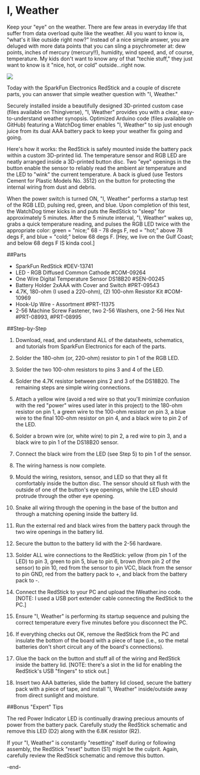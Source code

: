 # I, Weather

Keep your "eye" on the weather. There are few areas in everyday life that suffer from data overload quite like the weather. All you want to know is, "what's it like outside right now?" Instead of a nice simple answer, you are deluged with more data points that you can sling a psychrometer at: dew points, inches of mercury (mercury!!), humidity, wind speed, and, of course, temperature. My kids don't want to know any of that "techie stuff," they just want to know is it "nice, hot, or cold" outside...right now.

<img src=https://cloud.githubusercontent.com/assets/16638894/13928000/fe0d1c22-ef61-11e5-9961-5e41cd3fcae9.JPG>

Today with the SparkFun Electronics RedStick and a couple of discrete parts, you can answer that simple weather question with "I, Weather."

Securely installed inside a beautifully designed 3D-printed custom case (files available on Thingiverse), "I, Weather" provides you with a clear, easy-to-understand weather synopsis. Optimized Arduino code (files available on GitHub) featuring a WatchDog timer enables "I, Weather" to sip just enough juice from its dual AAA battery pack to keep your weather fix going and going.

Here's how it works: the RedStick is safely mounted inside the battery pack within a custom 3D-printed lid. The temperature sensor and RGB LED are neatly arranged inside a 3D-printed button disc. Two "eye" openings in the button enable the sensor to reliably read the ambient air temperature and the LED to "wink" the current temperature. A back is glued (use Testors Cement for Plastic Models No. 3512) on the button for protecting the internal wiring from dust and debris.

When the power switch is turned ON, "I, Weather" performs a startup test of the RGB LED, pulsing red, green, and blue. Upon completion of this test, the WatchDog timer kicks in and puts the RedStick to "sleep" for approximately 5 minutes. After the 5 minute interval, "I, Weather" wakes up, grabs a quick temperature reading, and pulses the RGB LED twice with the appropriate color: green = "nice;" 68 - 78 degs F, red = "hot;" above 78 degs F, and blue = "cold;" below 68 degs F. [Hey, we live on the Gulf Coast; and below 68 degs F IS kinda cool.]

##Parts

* SparkFun RedStick #DEV-13741
* LED - RGB Diffused Common Cathode #COM-09264
* One Wire Digital Temperature Sensor DS18B20 #SEN-00245
* Battery Holder 2xAAA with Cover and Switch #PRT-09543
* 4.7K, 180-ohm (I used a 220-ohm), (2) 100-ohm Resistor Kit #COM-10969
* Hook-Up Wire - Assortment #PRT-11375
* 2-56 Machine Screw Fastener, two 2-56 Washers, one 2-56 Hex Nut #PRT-08993, #PRT-08995

##Step-by-Step

1. Download, read, and understand ALL of the datasheets, schematics, and tutorials from SparkFun Electronics for each of the parts.

2. Solder the 180-ohm (or, 220-ohm) resistor to pin 1 of the RGB LED.

3. Solder the two 100-ohm resistors to pins 3 and 4 of the LED.

4. Solder the 4.7K resistor between pins 2 and 3 of the DS18B20. The remaining steps are simple wiring connections.

5. Attach a yellow wire (avoid a red wire so that you'll minimize confusion with the red "power" wires used later in this project) to the 180-ohm resistor on pin 1, a green wire to the 100-ohm resistor on pin 3, a blue wire to the final 100-ohm resistor on pin 4, and a black wire to pin 2 of the LED.

6. Solder a brown wire (or, white wire) to pin 2, a red wire to pin 3, and a black wire to pin 1 of the DS18B20 sensor.

7. Connect the black wire from the LED (see Step 5) to pin 1 of the sensor.

8. The wiring harness is now complete.

9. Mould the wiring, resistors, sensor, and LED so that they all fit comfortably inside the button disc. The sensor should sit flush with the outside of one of the button's eye openings, while the LED should protrude through the other eye opening.

10. Snake all wiring through the opening in the base of the button and through a matching opening inside the battery lid.

11. Run the external red and black wires from the battery pack through the two wire openings in the battery lid.

12. Secure the button to the battery lid with the 2-56 hardware.

13. Solder ALL wire connections to the RedStick: yellow (from pin 1 of the LED) to pin 3, green to pin 5, blue to pin 6, brown (from pin 2 of the sensor) to pin 10, red from the sensor to pin VCC, black from the sensor to pin GND, red from the battery pack to +, and black from the battery pack to -.

14. Connect the RedStick to your PC and upload the IWeather.ino code. [NOTE: I used a USB port extender cable connecting the RedStick to the PC.]

15. Ensure "I, Weather" is performing its startup sequence and pulsing the correct temperature every five minutes before you disconnect the PC.

16. If everything checks out OK, remove the RedStick from the PC and insulate the bottom of the board with a piece of tape (i.e., so the metal batteries don't short circuit any of the board's connections).

17. Glue the back on the button and stuff all of the wiring and RedStick inside the battery lid. [NOTE: there's a slot in the lid for enabling the RedStick's USB "fingers" to stick out.]

18. Insert two AAA batteries, slide the battery lid closed, secure the battery pack with a piece of tape, and install "I, Weather" inside/outside away from direct sunlight and moisture.

##Bonus "Expert" Tips

The red Power Indicator LED is continually drawing precious amounts of power from the battery pack. Carefully study the RedStick schematic and remove this LED (D2) along with the 6.8K resistor (R2).

If your "I, Weather" is constantly "resetting" itself during or following assembly, the RedStick "reset" button (S1) might be the culprit. Again, carefully review the RedStick schematic and remove this button.

-end-
